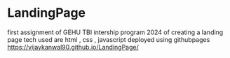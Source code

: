 # LandingPage
first assignment of GEHU TBI intership program 2024 of creating a landing page 
tech used are html , css , javascript deployed using githubpages
https://vijaykanwal90.github.io/LandingPage/